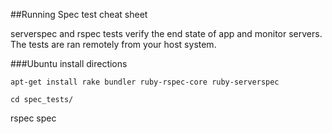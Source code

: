 ##Running Spec test cheat sheet

serverspec and rspec tests verify the end state of app and monitor servers. The tests are ran remotely from your host system.

###Ubuntu install directions

`apt-get install rake bundler ruby-rspec-core ruby-serverspec`

`cd spec_tests/`

rspec spec
